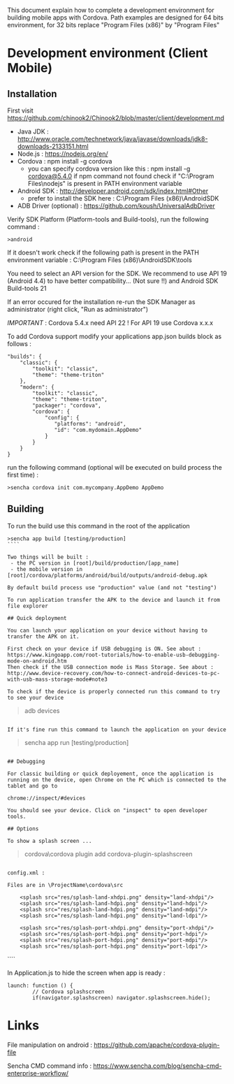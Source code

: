 This document explain how to complete a development environment for building mobile apps with Cordova.
Path examples are designed for 64 bits environment, for 32 bits replace "Program Files (x86)" by "Program Files"

# Development environment (Client Mobile)

## Installation

First visit https://github.com/chinook2/Chinook2/blob/master/client/development.md

 - Java JDK : http://www.oracle.com/technetwork/java/javase/downloads/jdk8-downloads-2133151.html
 - Node.js : https://nodejs.org/en/
 - Cordova : npm install -g cordova
   - you can specify cordova version like this : npm install -g cordova@5.4.0
   if npm command not found check if "C:\Program Files\nodejs" is present in PATH environment variable
 - Android SDK : http://developer.android.com/sdk/index.html#Other
   - prefer to install the SDK here : C:\Program Files (x86)\AndroidSDK
 - ADB Driver (optional) : https://github.com/koush/UniversalAdbDriver

Verify SDK Platform (Platform-tools and Build-tools), run the following command :
````
>android
````

If it doesn't work check if the following path is present in the PATH environment variable : C:\Program Files (x86)\AndroidSDK\tools

You need to select an API version for the SDK.
We recommend to use API 19 (Android 4.4) to have better compatibility... (Not sure !!) and Android SDK Build-tools 21

If an error occured for the installation re-run the SDK Manager as administrator (right click, "Run as administrator")

*IMPORTANT* : Cordova 5.4.x need API 22 !
For API 19 use Cordova x.x.x


To add Cordova support modify your applications app.json builds block as follows :

````
"builds": {
    "classic": {
        "toolkit": "classic",
        "theme": "theme-triton"
    },
    "modern": {
        "toolkit": "classic",
        "theme": "theme-triton",
        "packager": "cordova",
        "cordova": {
            "config": {
               "platforms": "android",
               "id": "com.mydomain.AppDemo"
            }
        }
    }
}
````

 run the following command (optional will be executed on build process the first time) :
 
 ````
 >sencha cordova init com.mycompany.AppDemo AppDemo 
 ````

 
## Building

To run the build use this command in the root of the application

`````
>sencha app build [testing/production]
````

Two things will be built :
 - the PC version in [root]/build/production/[app_name]
 - the mobile version in [root]/cordova/platforms/android/build/outputs/android-debug.apk
 
By default build process use "production" value (and not "testing")

To run application transfer the APK to the device and launch it from file explorer

## Quick deployment

You can launch your application on your device without having to transfer the APK on it.

First check on your device if USB debugging is ON. See about : https://www.kingoapp.com/root-tutorials/how-to-enable-usb-debugging-mode-on-android.htm
Then check if the USB connection mode is Mass Storage. See about : http://www.device-recovery.com/how-to-connect-android-devices-to-pc-with-usb-mass-storage-mode#note3

To check if the device is properly connected run this command to try to see your device

`````
>adb devices
````

If it's fine run this command to launch the application on your device

`````
>sencha app run [testing/production]
````

## Debugging

For classic building or quick deployement, once the application is running on the device, open Chrome on the PC which is connected to the tablet and go to

chrome://inspect/#devices

You should see your device. Click on "inspect" to open developer tools.

## Options

To show a splash screen ...

````
>cordova\cordova plugin add cordova-plugin-splashscreen
````

config.xml : 

Files are in \ProjectName\cordova\src

````
<platform name="android">
		<icon src="res/icon-hdpi.png" density="ldpi"/>
		<icon src="res/icon-hdpi.png" density="mdpi"/>
		<icon src="res/icon-hdpi.png" density="hdpi"/>
		<icon src="res/icon-hdpi.png" density="xhdpi"/>
		
		<splash src="res/splash-land-xhdpi.png" density="land-xhdpi"/>
		<splash src="res/splash-land-hdpi.png" density="land-hdpi"/>
		<splash src="res/splash-land-hdpi.png" density="land-mdpi"/>
		<splash src="res/splash-land-hdpi.png" density="land-ldpi"/>
		
		<splash src="res/splash-port-xhdpi.png" density="port-xhdpi"/>		
		<splash src="res/splash-port-hdpi.png" density="port-hdpi"/>
		<splash src="res/splash-port-hdpi.png" density="port-mdpi"/>
		<splash src="res/splash-port-hdpi.png" density="port-ldpi"/>
</platform>
<preference name="SplashScreen" value="screen" />
<preference name="SplashScreenDelay" value="10000" />
````

In Application.js to hide the screen when app is ready : 

````
launch: function () {
		// Cordova splashscreen
		if(navigator.splashscreen) navigator.splashscreen.hide();
````

# Links

File manipulation on android : https://github.com/apache/cordova-plugin-file

Sencha CMD command info : https://www.sencha.com/blog/sencha-cmd-enterprise-workflow/
